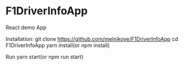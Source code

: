 # F1DriverInfoApp
React demo App

Installation:
git clone https://github.com/melnikove/F1DriverInfoApp
cd F1DriverInfoApp
yarn install(or npm install)

Run
yarn start(or npm run start)
